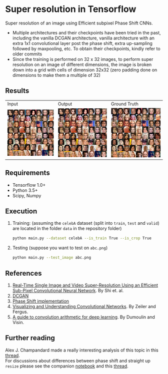 # Super resolution in Tensorflow

Super resolution of an image using Efficient subpixel Phase Shift CNNs.

* Multiple architectures and their checkpoints have been tried in the past, including the vanilla DCGAN architecture, vanilla architecture with an extra 1x1 convolutional layer post the phase shift, extra up-sampling followed by maxpooling, etc. To obtain their checkpoints, kindly refer to older commits
* Since the training is performed on 32 x 32 images, to perform super resolution on an image of different dimensions, the image is broken down into a grid with cells of dimension 32x32 (zero padding done on dimensions to make them a multiple of 32)

## Results

<table >
	<tbody>
		<tr>
			<td>Input</td>
			<td>Output</td>
			<td>Ground Truth</td>
		</tr>
		<tr>
			<td><img src="results/inputs.jpg" alt="Inputs" style="width: 400px;"/></td>
			<td><img src="results/output.jpg" alt="Outputs" style="width: 400px;"/></td>
			<td><img src="results/reference.jpg" alt="reference" style="width: 400px;"/></td>
		</tr>
	</tbody>
</table>

## Requirements
* Tensorflow 1.0+
* Python 3.5+
* Scipy, Numpy

## Execution
1. Training: (assuming the `celebA` dataset (split into `train`, `test` and `valid`) are located in the folder `data` in the repository folder)
    ```bash
    python main.py --dataset celebA --is_train True --is_crop True
    ```
2. Testing (suppose you want to test on `abc.png`)
    ```bash
    python main.py --test_image abc.png
    ```

## References

1.  [Real-Time Single Image and Video Super-Resolution Using an Efficient Sub-Pixel Convolutional Neural Network](https://arxiv.org/abs/1609.05158). By Shi et. al.  
2. [DCGAN](https://github.com/carpedm20/DCGAN-tensorflow)
3. [Phase Shift implementation](https://github.com/Tetrachrome/subpixel)
4. [Visualizing and Understanding Convolutional Networks](https://arxiv.org/abs/1311.2901). By Zeiler and Fergus.  
5. [A guide to convolution arithmetic for deep learning](https://arxiv.org/abs/1603.07285). By Dumoulin and Visin.

## Further reading
Alex J. Champandard made a really interesting analysis of this topic in this [thread](https://twitter.com/alexjc/status/782499923753304064).   
For discussions about differences between phase shift and straight up `resize` please see the companion [notebook](https://github.com/Tetrachrome/subpixel/blob/master/ponynet.ipynb) and this [thread](https://twitter.com/soumithchintala/status/782603117300965378).
